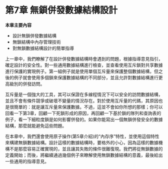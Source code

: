 # 第7章 無鎖併發數據結構設計

**本章主要內容**

- 設計無鎖併發數據結構<br>
- 無鎖結構中內存管理技術<br>
- 對無鎖數據結構設計的簡單指導<br>

上一章中，我們瞭解了在設計併發數據結構時會遇到的問題，根據指導意見指引，確定設計的安全性。對一些通用數據結構進行檢查，並查看使用互斥鎖對共享數據進行保護的實現例子。第一組例子就是使用單個互斥量來保護整個數據結構，但之後的例子就會使用多個鎖來保護數據結構的不同部分，並且允許對數據結構進行更高級別的併發訪問。

互斥量是一個強大的工具，其可以保證在多線程情況下可以安全的訪問數據結構，並且不會有條件競爭或破壞不變量的情況存在。對於使用互斥量的代碼，其原因也是很簡單的：就是讓互斥量來保護數據。不過，這並不會如你所想的那樣；你可以回看一下第3章，回顧一下死鎖形成的原因，再回顧一下基於鎖的隊列和查詢表的例子，看一下細粒度鎖是如何影響併發的。如果你能寫出一個無鎖併發安全的數據結構，那麼就能避免這些問題。

在本章中，我們還會使用原子操作(第5章介紹)的“內存序”特性，並使用這個特性來構建無鎖數據結構。設計這樣的數據結構時，要格外的小心，因為這樣的數據機構不是那麼容易正確實現的，並且讓其失敗的條件很難復現。我們將從無鎖數據的定義開始；而後，將繼續通過幾個例子來瞭解使用無鎖數據結構的意義，最後給出一些通用的指導意見。